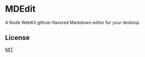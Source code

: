 MDEdit
======

A Node WebKit github-flavored Markdown editor for your desktop.

## License
[MIT](http://opensource.org/licenses/MIT)
